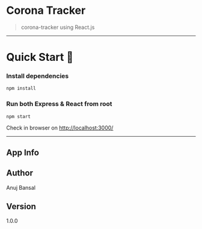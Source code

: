 # Corona Tracker

> corona-tracker using React.js

---

# Quick Start 🚀

### Install dependencies

```bash
npm install
```

### Run both Express & React from root

```bash
npm start
```

Check in browser on [http://localhost:3000/](http://localhost3000/)

---

## App Info

## Author

Anuj Bansal

## Version

1.0.0
